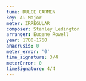 ```yaml
---
tune: DULCE CARMEN
key: A♭ Major
meter: IRREGULAR
composer: Stanley Ledington
arranger: Eugene Rowell
year: 1700-1760
anacrusis: 0
meter_error: '0'
time_signature: 3/4
meterError: 0
timeSignature: 4/4
---
```


